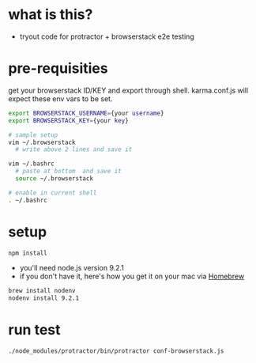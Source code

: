 # what is this?

* tryout code for protractor + browserstack e2e testing

# pre-requisities
get your browserstack ID/KEY and export through shell.
karma.conf.js will expect these env vars to be set.
```sh
export BROWSERSTACK_USERNAME={your username}
export BROWSERSTACK_KEY={your key}
```
```sh
# sample setup
vim ~/.browserstack
  # write above 2 lines and save it

vim ~/.bashrc
  # paste at bottom  and save it
  source ~/.browserstack

# enable in current shell
. ~/.bashrc
```

# setup
```sh
npm install
```

* you'll need node.js version 9.2.1
* if you don't have it, here's how you get it on your mac via [Homebrew](https://brew.sh/)

```sh
brew install nodenv
nodenv install 9.2.1
```

# run test
```sh
./node_modules/protractor/bin/protractor conf-browserstack.js
```
